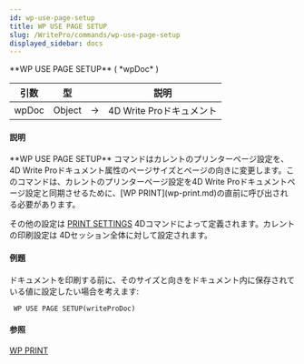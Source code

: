 ```yaml
---
id: wp-use-page-setup
title: WP USE PAGE SETUP
slug: /WritePro/commands/wp-use-page-setup
displayed_sidebar: docs
---
```


<!--REF #_command_.WP USE PAGE SETUP.Syntax-->**WP USE PAGE SETUP** ( *wpDoc* )<!-- END REF-->
<!--REF #_command_.WP USE PAGE SETUP.Params-->
| 引数 | 型 |  | 説明 |
| --- | --- | --- | --- |
| wpDoc | Object | &rarr; | 4D Write Proドキュメント |

<!-- END REF-->

#### 説明 

<!--REF #_command_.WP USE PAGE SETUP.Summary-->**WP USE PAGE SETUP** コマンドはカレントのプリンターページ設定を、4D Write Proドキュメント属性のページサイズとページの向きに変更します。<!-- END REF-->このコマンドは、カレントのプリンターページ設定を4D Write Proドキュメントページ設定と同期させるために、[WP PRINT](wp-print.md)の直前に呼び出される必要があります。

その他の設定は [PRINT SETTINGS](../../commands-legacy/print-settings.md) 4Dコマンドによって定義されます。カレントの印刷設定は 4Dセッション全体に対して設定されます。

#### 例題 

ドキュメントを印刷する前に、そのサイズと向きをドキュメント内に保存されている値に設定したい場合を考えます:

```4d
 WP USE PAGE SETUP(writeProDoc)
```

#### 参照 

[WP PRINT](wp-print.md)  